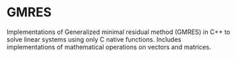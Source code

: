 # GMRES
Implementations of Generalized minimal residual method (GMRES) in C++ to solve linear systems using only C native functions. Includes implementations of mathematical operations on vectors and matrices.
